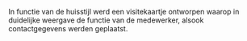 In functie van de huisstijl werd een visitekaartje ontworpen waarop in duidelijke weergave de functie van de medewerker, alsook contactgegevens werden geplaatst.